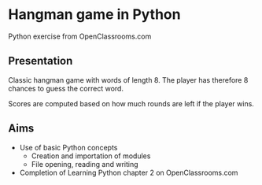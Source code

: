 # Hangman game in Python

Python exercise from OpenClassrooms.com

## Presentation

Classic hangman game with words of length 8.
The player has therefore 8 chances to guess the correct word.

Scores are computed based on how much rounds are left if the player wins.

## Aims

* Use of basic Python concepts
	* Creation and importation of modules
	* File opening, reading and writing
* Completion of Learning Python chapter 2 on OpenClassrooms.com

